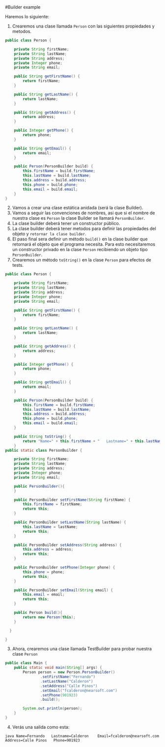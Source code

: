 #Builder example

Haremos lo siguiente:

1. Crearemos una clase llamada `Person` con las siguientes propiedades y metodos.
```java
public class Person {

    private String firstName;
    private String lastName;
    private String address;
    private Integer phone;
    private String email;

    public String getFirstName() {
        return firstName;
    }

    public String getLastName() {
        return lastName;
    }

    public String getAddress() {
        return address;
    }

    public Integer getPhone() {
        return phone;
    }

    public String getEmail() {
        return email;
    }

    public Person(PersonBuilder build) {
        this.firstName = build.firstName;
        this.lastName = build.lastName;
        this.address = build.address;
        this.phone = build.phone;
        this.email = build.email;
    }
}
```


2. Vamos a crear una clase estática anidada (será la clase Builder).
  1. Vamos a seguir las convenciones de nombres, asi que si el nombre de nuestra clase es `Person` la clase Builder se llamará `PersonBuilder`.
  2. La clase builder deberá tener un constructor público.
  3. La clase builder deberá tener metodos para definir las propiedades del objeto y `retornar la clase builder`.
  4. El paso final sera definir un método `build()` en la clase builder que retornará el objeto que el programa necesita. Para esto necesitaremos un constructor privado en la clase `Person` recibiendo un objeto tipo `PersonBuilder`.
  5. Crearemos un método `toString()` en la clase `Person` para efectos de tests.
```java
public class Person {

    private String firstName;
    private String lastName;
    private String address;
    private Integer phone;
    private String email;

    public String getFirstName() {
        return firstName;
    }

    public String getLastName() {
        return lastName;
    }

    public String getAddress() {
        return address;
    }

    public Integer getPhone() {
        return phone;
    }

    public String getEmail() {
        return email;
    }

    public Person(PersonBuilder build) {
        this.firstName = build.firstName;
        this.lastName = build.lastName;
        this.address = build.address;
        this.phone = build.phone;
        this.email = build.email;
    }

    public String toString() {
        return "Name=" + this.firstName + "   Lastname=" + this.lastName + "    Email=" + this.email + "   Address=" + this.address + "   Phone=" + this.phone;
    }
public static class PersonBuilder {

    private String firstName;
    private String lastName;
    private String address;
    private Integer phone;
    private String email;

    public PersonBuilder(){
    }

    public PersonBuilder setFirstName(String firstName) {
        this.firstName = firstName;
        return this;
    }

    public PersonBuilder setLastName(String lastName) {
        this.lastName = lastName;
        return this;
    }

    public PersonBuilder setAddress(String address) {
        this.address = address;
        return this;
    }

    public PersonBuilder setPhone(Integer phone) {
        this.phone = phone;
        return this;
    }

    public PersonBuilder setEmail(String email) {
        this.email = email;
        return this;
    }

    public Person build(){
        return new Person(this);
    }

  }

}
```

3. Ahora, crearemos una clase llamada TestBuilder para probar nuestra clase `Person`

```java
public class Main {
    public static void main(String[] args) {
        Person person = new Person.PersonBuilder()
                .setFirstName("Fernando")
                .setLastName("Calderon")
                .setAddress("Calle Pinos")
                .setEmail("fcalderon@nearsoft.com")
                .setPhone(901923)
                .build();

        System.out.println(person);
    }
}
```

4. Verás una salida como esta:

```java Name=Fernando   Lastname=Calderon    Email=fcalderon@nearsoft.com   Address=Calle Pinos   Phone=901923 ```

